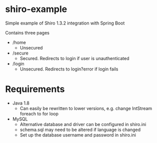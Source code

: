 # shiro-example
Simple example of Shiro 1.3.2 integration with Spring Boot

Contains three pages
* /home
  * Unsecured
* /secure
  * Secured. Redirects to login if user is unauthenticated
* /login
  * Unsecured. Redirects to login?error if login fails
  
# Requirements
* Java 1.8
  * Can easily be rewritten to lower versions, e.g. change IntStream foreach to for loop
* MySQL
  * Alternative database and driver can be configured in shiro.ini
  * schema.sql may need to be altered if language is changed
  * Set up the database username and password in shiro.ini